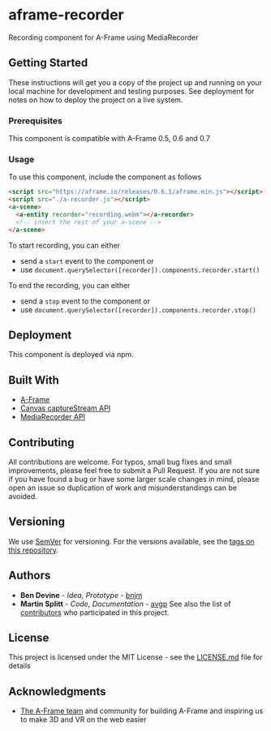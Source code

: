 # aframe-recorder
Recording component for A-Frame using MediaRecorder

## Getting Started

These instructions will get you a copy of the project up and running on your local machine for development and testing purposes. See deployment for notes on how to deploy the project on a live system.

### Prerequisites

This component is compatible with A-Frame 0.5, 0.6 and 0.7

### Usage

To use this component, include the component as follows

```html
<script src="https://aframe.io/releases/0.6.1/aframe.min.js"></script>
<script src="./a-recorder.js"></script>
<a-scene>
  <a-entity recorder="recording.webm"></a-recorder>
  <!-- insert the rest of your a-scene -->
</a-scene>
```

To start recording, you can either 

* send a `start` event to the component or 
* use `document.querySelector([recorder]).components.recorder.start()`

To end the recording, you can either

* send a `stop` event to the component or 
* use `document.querySelector([recorder]).components.recorder.stop()`

## Deployment

This component is deployed via npm.

## Built With

* [A-Frame](https://aframe.io)
* [Canvas captureStream API](https://developer.mozilla.org/en-US/docs/Web/API/HTMLCanvasElement/captureStream)
* [MediaRecorder API](https://developer.mozilla.org/en-US/docs/Web/API/MediaRecorder)

## Contributing

All contributions are welcome. For typos, small bug fixes and small improvements, please feel free to submit a Pull Request.
If you are not sure if you have found a bug or have some larger scale changes in mind, please open an issue so duplication of work and misunderstandings can be avoided.

## Versioning

We use [SemVer](http://semver.org/) for versioning. For the versions available, see the [tags on this repository](https://github.com/archilogic-com/3dio-furniture-app/tags). 

## Authors

* **Ben Devine** - *Idea, Prototype* - [bnjm](https://github.com/bnjm)
* **Martin Splitt** - *Code, Documentation* - [avgp](https://github.com/avgp)
See also the list of [contributors](https://github.com/archilogic-com/a-recorder/contributors) who participated in this project.

## License

This project is licensed under the MIT License - see the [LICENSE.md](LICENSE.md) file for details

## Acknowledgments

* [The A-Frame team](https://aframe.io/community/#a-frame-team) and community for building A-Frame and inspiring us to make 3D and VR on the web easier
